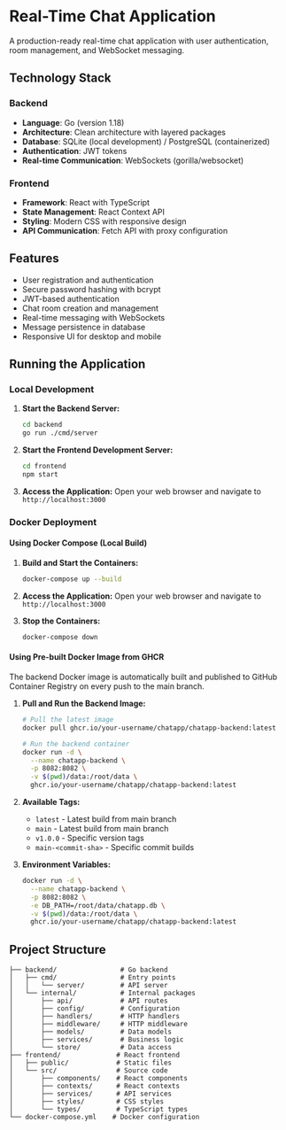 # Real-Time Chat Application

A production-ready real-time chat application with user authentication, room management, and WebSocket messaging.

## Technology Stack

### Backend
- **Language**: Go (version 1.18)
- **Architecture**: Clean architecture with layered packages
- **Database**: SQLite (local development) / PostgreSQL (containerized)
- **Authentication**: JWT tokens
- **Real-time Communication**: WebSockets (gorilla/websocket)

### Frontend
- **Framework**: React with TypeScript
- **State Management**: React Context API
- **Styling**: Modern CSS with responsive design
- **API Communication**: Fetch API with proxy configuration

## Features

- User registration and authentication
- Secure password hashing with bcrypt
- JWT-based authentication
- Chat room creation and management
- Real-time messaging with WebSockets
- Message persistence in database
- Responsive UI for desktop and mobile

## Running the Application

### Local Development

1. **Start the Backend Server:**
   ```bash
   cd backend
   go run ./cmd/server
   ```

2. **Start the Frontend Development Server:**
   ```bash
   cd frontend
   npm start
   ```

3. **Access the Application:**
   Open your web browser and navigate to `http://localhost:3000`

### Docker Deployment

#### Using Docker Compose (Local Build)

1. **Build and Start the Containers:**
   ```bash
   docker-compose up --build
   ```

2. **Access the Application:**
   Open your web browser and navigate to `http://localhost:3000`

3. **Stop the Containers:**
   ```bash
   docker-compose down
   ```

#### Using Pre-built Docker Image from GHCR

The backend Docker image is automatically built and published to GitHub Container Registry on every push to the main branch.

1. **Pull and Run the Backend Image:**
   ```bash
   # Pull the latest image
   docker pull ghcr.io/your-username/chatapp/chatapp-backend:latest
   
   # Run the backend container
   docker run -d \
     --name chatapp-backend \
     -p 8082:8082 \
     -v $(pwd)/data:/root/data \
     ghcr.io/your-username/chatapp/chatapp-backend:latest
   ```

2. **Available Tags:**
   - `latest` - Latest build from main branch
   - `main` - Latest build from main branch
   - `v1.0.0` - Specific version tags
   - `main-<commit-sha>` - Specific commit builds

3. **Environment Variables:**
   ```bash
   docker run -d \
     --name chatapp-backend \
     -p 8082:8082 \
     -e DB_PATH=/root/data/chatapp.db \
     -v $(pwd)/data:/root/data \
     ghcr.io/your-username/chatapp/chatapp-backend:latest
   ```

## Project Structure

```
├── backend/                # Go backend
│   ├── cmd/                # Entry points
│   │   └── server/         # API server
│   └── internal/           # Internal packages
│       ├── api/            # API routes
│       ├── config/         # Configuration
│       ├── handlers/       # HTTP handlers
│       ├── middleware/     # HTTP middleware
│       ├── models/         # Data models
│       ├── services/       # Business logic
│       └── store/          # Data access
├── frontend/              # React frontend
│   ├── public/            # Static files
│   └── src/               # Source code
│       ├── components/    # React components
│       ├── contexts/      # React contexts
│       ├── services/      # API services
│       ├── styles/        # CSS styles
│       └── types/         # TypeScript types
└── docker-compose.yml    # Docker configuration
```
